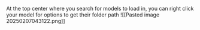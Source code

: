 
At the top center where you search for models to load in, you can right click your model for options to get their folder path
![[Pasted image 20250207043122.png]]